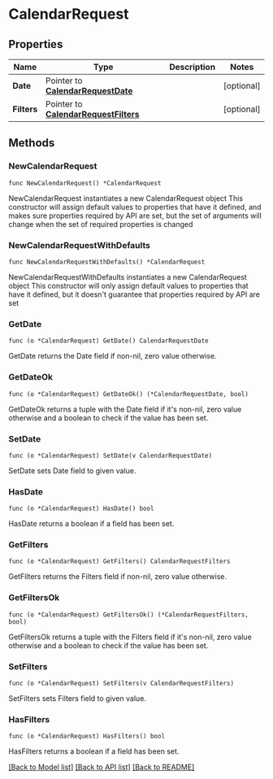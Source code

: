 # CalendarRequest

## Properties

Name | Type | Description | Notes
------------ | ------------- | ------------- | -------------
**Date** | Pointer to [**CalendarRequestDate**](CalendarRequestDate.md) |  | [optional] 
**Filters** | Pointer to [**CalendarRequestFilters**](CalendarRequestFilters.md) |  | [optional] 

## Methods

### NewCalendarRequest

`func NewCalendarRequest() *CalendarRequest`

NewCalendarRequest instantiates a new CalendarRequest object
This constructor will assign default values to properties that have it defined,
and makes sure properties required by API are set, but the set of arguments
will change when the set of required properties is changed

### NewCalendarRequestWithDefaults

`func NewCalendarRequestWithDefaults() *CalendarRequest`

NewCalendarRequestWithDefaults instantiates a new CalendarRequest object
This constructor will only assign default values to properties that have it defined,
but it doesn't guarantee that properties required by API are set

### GetDate

`func (o *CalendarRequest) GetDate() CalendarRequestDate`

GetDate returns the Date field if non-nil, zero value otherwise.

### GetDateOk

`func (o *CalendarRequest) GetDateOk() (*CalendarRequestDate, bool)`

GetDateOk returns a tuple with the Date field if it's non-nil, zero value otherwise
and a boolean to check if the value has been set.

### SetDate

`func (o *CalendarRequest) SetDate(v CalendarRequestDate)`

SetDate sets Date field to given value.

### HasDate

`func (o *CalendarRequest) HasDate() bool`

HasDate returns a boolean if a field has been set.

### GetFilters

`func (o *CalendarRequest) GetFilters() CalendarRequestFilters`

GetFilters returns the Filters field if non-nil, zero value otherwise.

### GetFiltersOk

`func (o *CalendarRequest) GetFiltersOk() (*CalendarRequestFilters, bool)`

GetFiltersOk returns a tuple with the Filters field if it's non-nil, zero value otherwise
and a boolean to check if the value has been set.

### SetFilters

`func (o *CalendarRequest) SetFilters(v CalendarRequestFilters)`

SetFilters sets Filters field to given value.

### HasFilters

`func (o *CalendarRequest) HasFilters() bool`

HasFilters returns a boolean if a field has been set.


[[Back to Model list]](../README.md#documentation-for-models) [[Back to API list]](../README.md#documentation-for-api-endpoints) [[Back to README]](../README.md)


